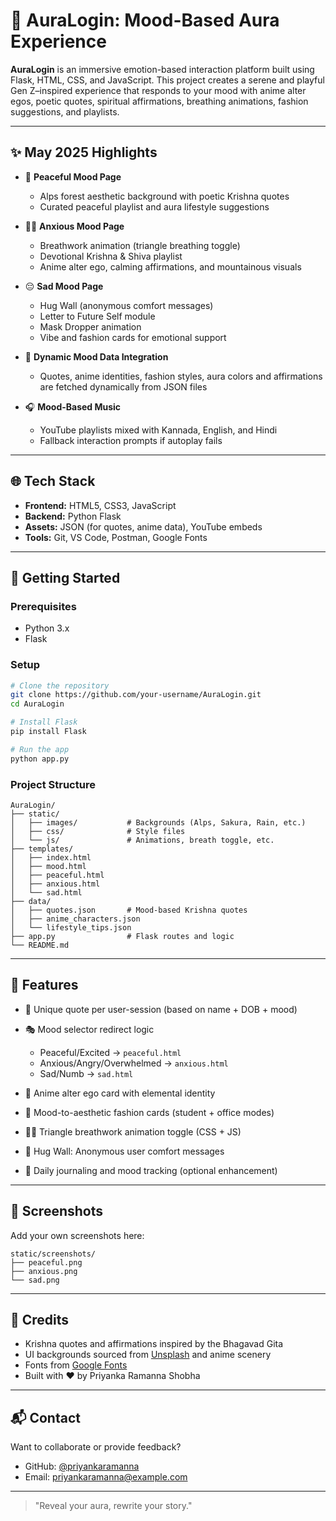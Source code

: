 # 🌌 AuraLogin: Mood-Based Aura Experience

**AuraLogin** is an immersive emotion-based interaction platform built using Flask, HTML, CSS, and JavaScript. This project creates a serene and playful Gen Z–inspired experience that responds to your mood with anime alter egos, poetic quotes, spiritual affirmations, breathing animations, fashion suggestions, and playlists.

---

## ✨ May 2025 Highlights

* 🌿 **Peaceful Mood Page**

  * Alps forest aesthetic background with poetic Krishna quotes
  * Curated peaceful playlist and aura lifestyle suggestions

* 🧘‍♂️ **Anxious Mood Page**

  * Breathwork animation (triangle breathing toggle)
  * Devotional Krishna & Shiva playlist
  * Anime alter ego, calming affirmations, and mountainous visuals

* 😔 **Sad Mood Page**

  * Hug Wall (anonymous comfort messages)
  * Letter to Future Self module
  * Mask Dropper animation
  * Vibe and fashion cards for emotional support

* 🎨 **Dynamic Mood Data Integration**

  * Quotes, anime identities, fashion styles, aura colors and affirmations are fetched dynamically from JSON files

* 🎧 **Mood-Based Music**

  * YouTube playlists mixed with Kannada, English, and Hindi
  * Fallback interaction prompts if autoplay fails

---

## 🌐 Tech Stack

* **Frontend:** HTML5, CSS3, JavaScript
* **Backend:** Python Flask
* **Assets:** JSON (for quotes, anime data), YouTube embeds
* **Tools:** Git, VS Code, Postman, Google Fonts

---

## 🚀 Getting Started

### Prerequisites

* Python 3.x
* Flask

### Setup

```bash
# Clone the repository
git clone https://github.com/your-username/AuraLogin.git
cd AuraLogin

# Install Flask
pip install Flask

# Run the app
python app.py
```

### Project Structure

```
AuraLogin/
├── static/
│   ├── images/           # Backgrounds (Alps, Sakura, Rain, etc.)
│   ├── css/              # Style files
│   └── js/               # Animations, breath toggle, etc.
├── templates/
│   ├── index.html
│   ├── mood.html
│   ├── peaceful.html
│   ├── anxious.html
│   └── sad.html
├── data/
│   ├── quotes.json       # Mood-based Krishna quotes
│   ├── anime_characters.json
│   └── lifestyle_tips.json
├── app.py                # Flask routes and logic
└── README.md
```

---

## 🧪 Features

* 🧠 Unique quote per user-session (based on name + DOB + mood)
* 🎭 Mood selector redirect logic

  * Peaceful/Excited → `peaceful.html`
  * Anxious/Angry/Overwhelmed → `anxious.html`
  * Sad/Numb → `sad.html`
* 🌟 Anime alter ego card with elemental identity
* 🎨 Mood-to-aesthetic fashion cards (student + office modes)
* 🧘‍♀️ Triangle breathwork animation toggle (CSS + JS)
* 🫶 Hug Wall: Anonymous user comfort messages
* 📖 Daily journaling and mood tracking (optional enhancement)

---

## 📸 Screenshots

Add your own screenshots here:

```
static/screenshots/
├── peaceful.png
├── anxious.png
└── sad.png
```

---

## 🙌 Credits

* Krishna quotes and affirmations inspired by the Bhagavad Gita
* UI backgrounds sourced from [Unsplash](https://unsplash.com) and anime scenery
* Fonts from [Google Fonts](https://fonts.google.com)
* Built with ❤️ by Priyanka Ramanna Shobha

---

## 📬 Contact

Want to collaborate or provide feedback?

* GitHub: [@priyankaramanna](https://github.com/your-username)
* Email: [priyankaramanna@example.com](mailto:priyankaramanna@example.com)

---

> "Reveal your aura, rewrite your story."
 
